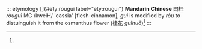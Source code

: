 ::: etymology
[]{#ety:rougui label="ety:rougui"} **Mandarin Chinese** 肉桂 *ròuguì* MC
/kweiH/ 'cassia' \[flesh-cinnamon\], *guì* is modified by *ròu* to
distuinguish it from the osmanthus flower (桂花 *guìhuā*)[^1]
:::

[^1]:
